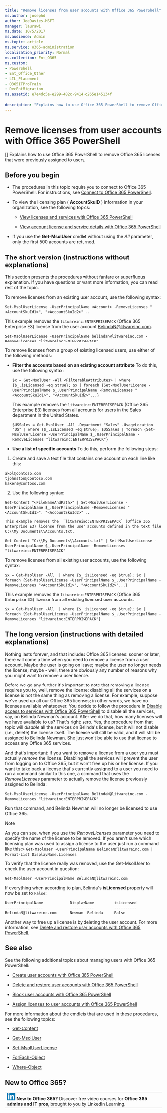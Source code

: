 ```yaml
---
title: "Remove licenses from user accounts with Office 365 PowerShell"
ms.author: josephd
author: JoeDavies-MSFT
manager: laurawi
ms.date: 10/5/2017
ms.audience: Admin
ms.topic: article
ms.service: o365-administration
localization_priority: Normal
ms.collection: Ent_O365
ms.custom:
- PowerShell
- Ent_Office_Other
- LIL_Placement
- O365ITProTrain
- DecEntMigration
ms.assetid: e7e4dc5e-e299-482c-9414-c265e145134f

description: "Explains how to use Office 365 PowerShell to remove Office 365 licenses that were previously assigned to users."
---
```


# Remove licenses from user accounts with Office 365 PowerShell
[]
Explains how to use Office 365 PowerShell to remove Office 365 licenses that were previously assigned to users.
  
## Before you begin

- The procedures in this topic require you to connect to Office 365 PowerShell. For instructions, see [Connect to Office 365 PowerShell](connect-to-office-365-powershell.md).
    
- To view the licensing plan ( **AccountSkuID** ) information in your organization, see the following topics:
    
  - [View licenses and services with Office 365 PowerShell](view-licenses-and-services-with-office-365-powershell.md)
    
  - [View account license and service details with Office 365 PowerShell](view-account-license-and-service-details-with-office-365-powershell.md)
    
- If you use the **Get-MsolUser** cmdlet without using the _All_ parameter, only the first 500 accounts are returned.
    
## The short version (instructions without explanations)
<a name="ShortVersion"> </a>

This section presents the procedures without fanfare or superfluous explanation. If you have questions or want more information, you can read rest of the topic.
  
To remove licenses from an existing user account, use the following syntax:
  
```
Set-MsolUserLicense -UserPrincipalName <Account> -RemoveLicenses "<AccountSkuId1>", "<AccountSkuId2>"...
```

This example removes the  `litwareinc:ENTERPRISEPACK` (Office 365 Enterprise E3) license from the user account BelindaN@litwareinc.com.
  
```
Set-MsolUserLicense -UserPrincipalName belindan@litwareinc.com -RemoveLicenses "litwareinc:ENTERPRISEPACK"
```

To remove licenses from a group of existing licensed users, use either of the following methods:
  
- **Filter the accounts based on an existing account attribute** To do this, use the following syntax:
    
  ```
  $x = Get-MsolUser -All <FilterableAttributes> | where {$_.isLicensed -eq $true}; $x | foreach {Set-MsolUserLicense -UserPrincipalName $_.UserPrincipalName -RemoveLicenses "<AccountSkuId1>", "<AccountSkuId2>"...}
  ```

    This example removes the  `litwareinc:ENTERPRISEPACK` (Office 365 Enterprise E3) licenses from all accounts for users in the Sales department in the United States.
    
  ```
  $USSales = Get-MsolUser -All -Department "Sales" -UsageLocation "US" | where {$_.isLicensed -eq $true}; $USSales | foreach {Set-MsolUserLicense -UserPrincipalName $_.UserPrincipalName -RemoveLicenses "litwareinc:ENTERPRISEPACK"}
  ```

- **Use a list of specific accounts** To do this, perform the following steps:
    
1. Create and save a text file that contains one account on each line like this:
    
  ```
  akol@contoso.com
tjohnston@contoso.com
kakers@contoso.com
  ```

2. Use the following syntax:
    
  ```
  Get-Content "<FileNameAndPath>" | Set-MsolUserLicense -UserPrincipalName $_.UserPrincipalName -RemoveLicenses "<AccountSkuId1>", "<AccountSkuId2>"...
  ```

    This example removes the  `litwareinc:ENTERPRISEPACK` (Office 365 Enterprise E3) license from the user accounts defined in the text file C:\\My Documents\\Accounts.txt.
    
  ```
  Get-Content "C:\\My Documents\\Accounts.txt" | Set-MsolUserLicense -UserPrincipalName $_.UserPrincipalName -RemoveLicenses "litwareinc:ENTERPRISEPACK"
  ```

To remove licenses from all existing user accounts, use the following syntax:
  
```
$x = Get-MsolUser -All  | where {$_.isLicensed -eq $true}; $x | foreach {Set-MsolUserLicense -UserPrincipalName $_.UserPrincipalName -RemoveLicenses "<AccountSkuId1>", "<AccountSkuId2>"...}
```

This example removes the  `litwareinc:ENTERPRISEPACK` (Office 365 Enterprise E3) license from all existing licensed user accounts.
  
```
$x = Get-MsolUser -All  | where {$_.isLicensed -eq $true}; $x | foreach {Set-MsolUserLicense -UserPrincipalName $_.UserPrincipalName -RemoveLicenses "litwareinc:ENTERPRISEPACK"}
```

## The long version (instructions with detailed explanations)
<a name="ShortVersion"> </a>

Nothing lasts forever, and that includes Office 365 licenses: sooner or later, there will come a time when you need to remove a license from a user account. Maybe the user is going on leave; maybe the user no longer needs the license; maybe - well, there are obviously any number of reasons why you might want to remove a user license.
  
Before we go any further it's important to note that removing a license requires you to, well, remove the license: disabling all the services on a license is not the same thing as removing a license. For example, suppose we've used up all our Office 365 licenses; in other words, we have no licenses available whatsoever. You decide to follow the procedure in [Disable access to services with Office 365 PowerShell](disable-access-to-services-with-office-365-powershell.md) to disable all the services, say, on Belinda Newman's account. After we do that, how many licenses will we have available to us? That's right: zero. Yes, the procedure from that topic will *disable*  all the services on Belinda's license, but it will not disable (i.e., delete) the license itself. The license will still be valid, and it will still be assigned to Belinda Newman. She just won't be able to use that license to access any Office 365 services.
  
And that's important: if you want to remove a license from a user you must actually  *remove*  the license. Disabling all the services will prevent the user from logging on to Office 365, but it won't free up his or her license. If you want to take back a license that's currently assigned to a user you need to run a command similar to this one, a command that uses the _RemoveLicenses_ parameter to actually remove the license previously assigned to Belinda:
  
```
Set-MsolUserLicense -UserPrincipalName BelindaN@litwareinc.com -RemoveLicenses "litwareinc:ENTERPRISEPACK"
```

Run that command, and Belinda Newman will no longer be licensed to use Office 365.
  
> [!NOTE]
> As you can see, when you use the  _RemoveLicenses_ parameter you need to specify the name of the license to be removed. If you aren't sure which licensing plan was used to assign a license to the user just run a command like this:>  `Get-MsolUser -UserPrincipalName BelindaN@litwareinc.com | Format-List DisplayName,Licenses`
  
To verify that the license really was removed, use the Get-MsolUser to check the user account in question:
  
```
Get-MsolUser -UserPrincipalName BelindaN@litwareinc.com
```

If everything when according to plan, Belinda's **isLicensed** property will now be set to `False`:
  
```
UserPrincipalName            DisplayName         isLicensed
-----------------            -----------         ----------
BelindaN@litwareinc.com      Newman, Belinda     False
```

Another way to free up a license is by deleting the user account. For more information, see [Delete and restore user accounts with Office 365 PowerShell](delete-and-restore-user-accounts-with-office-365-powershell.md).
  
## See also
<a name="SeeAlso"> </a>

See the following additional topics about managing users with Office 365 PowerShell:
  
- [Create user accounts with Office 365 PowerShell](create-user-accounts-with-office-365-powershell.md)
    
- [Delete and restore user accounts with Office 365 PowerShell](delete-and-restore-user-accounts-with-office-365-powershell.md)
    
- [Block user accounts with Office 365 PowerShell](block-user-accounts-with-office-365-powershell.md)
    
- [Assign licenses to user accounts with Office 365 PowerShell](assign-licenses-to-user-accounts-with-office-365-powershell.md)
    
For more information about the cmdlets that are used in these procedures, see the following topics:
  
- [Get-Content](https://go.microsoft.com/fwlink/p/?LinkId=289917)
    
- [Get-MsolUser](https://go.microsoft.com/fwlink/p/?LinkId=691543)
    
- [Set-MsolUserLicense](https://go.microsoft.com/fwlink/p/?LinkId=691548)
    
- [ForEach-Object](https://go.microsoft.com/fwlink/p/?LinkId=113300)
    
- [Where-Object](https://go.microsoft.com/fwlink/p/?LinkId=113423)
    
## New to Office 365?
<a name="SeeAlso"> </a>

||
|:-----|
|![The short icon for LinkedIn Learning](images/d547e1cb-7c66-422b-85be-7e7db2a9cf97.png) **New to Office 365?**         Discover free video courses for **Office 365 admins and IT pros**, brought to you by LinkedIn Learning. |
   

